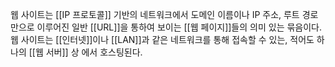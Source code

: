 웹 사이트는 [[IP 프로토콜]] 기반의 네트워크에서 도메인 이름이나 IP 주소, 루트 경로만으로 이루어진 일반 [[URL]]을 통하여 보이는 [[웹 페이지]]들의 의미 있는 묶음이다. 웹 사이트는 [[인터넷]]이나 [[LAN]]과 같은 네트워크를 통해 접속할 수 있는, 적어도 하나의 [[웹 서버]] 상 에서 호스팅된다.
